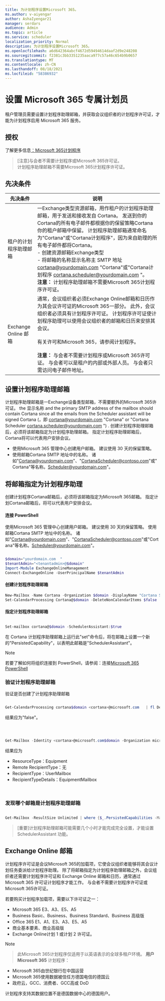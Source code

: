 ```yaml
---
title: 为计划程序设置Microsoft 365。
ms.author: v-aiyengar
author: AshaIyengar21
manager: serdars
audience: Admin
ms.topic: article
ms.service: scheduler
localization_priority: Normal
description: 为计划程序设置Microsoft 365。
ms.openlocfilehash: a6d642364abcf4672d59494614daaf2d9e248208
ms.sourcegitcommit: f2381c3bb3351235aaca977c57a46c654b9b0657
ms.translationtype: MT
ms.contentlocale: zh-CN
ms.lasthandoff: 08/18/2021
ms.locfileid: "58386932"
---
```

# <a name="setting-up-scheduler-for-microsoft-365"></a>设置 Microsoft 365 专属计划员

租户管理员需要设置计划程序助理邮箱，并获取会议组织者的计划程序许可证，才能为计划程序启用 Microsoft 365 服务。 

## <a name="licensing"></a>授权

了解更多信息[：Microsoft 365计划程序](https://wwww.microsoft.com/microsoft-365/meeting-scheduler-pricing)

>[注意]与会者不需要计划程序或Microsoft 365许可证。 <br>计划程序助理邮箱不需要Microsoft 365计划程序许可证。

## <a name="prerequisites"></a>先决条件

| 先决条件 | 说明 |
|-------------------|-------------|
|租户的计划程序助理邮箱 |一Exchange类型资源邮箱，用作租户的计划程序助理邮箱，用于发送和接收发自 Cortana。 发送到你的Cortana的所有电子邮件都根据你的保留策略Cortana你的租户邮箱中保留。 计划程序助理邮箱通常命名为"Cortana"或"Cortana计划程序"，因为来自助理的所有电子邮件都将Cortana。</br> - 创建资源邮箱Exchange类型</br> - 将邮箱的名称显示名称主 SMTP 地址 <cortana@yourdomain.com> "Cortana"或"Cortana计划程序 <cortana.scheduler@yourdomain.com> "。</br>**注意：** 计划程序助理邮箱不需要Microsoft 365计划程序许可证。|
|Exchange Online 邮箱 |通常，会议组织者必须Exchange Online邮箱和日历作为其会议许可证的Microsoft 365一部分。 此外，会议组织者必须具有计划程序许可证。 计划程序许可证使计划程序助理可以使用会议组织者的邮箱和日历来安排其会议。</br></br> 有关许可和Microsoft 365，请参阅计划程序。  </br></br>**注意：** 与会者不需要计划程序或Microsoft 365许可证。 与会者可以是租户的内部或外部人员。 与会者只需访问电子邮件地址。|


## <a name="setting-up-the-scheduler-assistant-mailbox"></a>设置计划程序助理邮箱

计划程序助理邮箱是一Exchange设备类型邮箱，不需要额外的Microsoft 365许可证。 the 显示名称 and the primary SMTP address of the mailbox should contain Cortana since all the emails from the Scheduler assistant will be signed Cortana (，即 <cortana@yourdomain.com> "Cortana" or "Cortana Scheduler <cortana.scheduler@yourdomain.com> ") . 创建计划程序助理邮箱后，必须将该邮箱指定为计划程序助理邮箱。 指定计划程序助理邮箱后，Cortana将可以代表用户安排会议。



- 使用Microsoft 365 管理中心创建用户邮箱。 建议使用 30 天的保留策略。 
- 使用邮箱Cortana SMTP 地址中的名称。 诸如"Cortana@yourdomain.com"、"CortanaScheduler@contoso.com"或"Cortana"等名称。Scheduler@yourdomain.com"。

## <a name="designate-the-mailbox-as-the-scheduler-assistant"></a>将邮箱指定为计划程序助理

创建计划程序Cortana邮箱后，必须将该邮箱指定为Microsoft 365邮箱。 指定计划Cortana邮箱后，将可以代表用户安排会议。

#### <a name="connect-to-powershell"></a>连接 PowerShell

使用Microsoft 365 管理中心创建用户邮箱。 建议使用 30 天的保留策略。
使用邮箱Cortana SMTP 地址中的名称。 诸如"Cortana@yourdomain.com"、"CortanaScheduler@contoso.com"或"Cortana"等名称。Scheduler@yourdomain.com"。

```PowerShell

$domain="yourdomain.com  "
$tenantAdmin="<tenantadmin>@$domain"
Import-Module ExchangeOnlineManagement
Connect-ExchangeOnline -UserPrincipalName $tenantAdmin

```

#### <a name="create-the-scheduler-assistant-mailbox"></a>创建计划程序助理邮箱

```PowerShell
New-Mailbox -Name Cortana -Organization $domain -DisplayName "Cortana Scheduler" -Equipment 
Set-CalendarProcessing Cortana@$domain -DeleteNonCalendarItems $false 

```
    
#### <a name="designate-the-scheduler-assistant-mailbox"></a>指定计划程序助理邮箱

```PowerShell

Set-mailbox cortana@$domain -SchedulerAssistant:$true


```
在 Cortana 计划程序助理邮箱上运行此"set"命令后，将在邮箱上设置一个新的"PersistedCapability"，以表明此邮箱是"SchedulerAssistant"。

>[!Note]
> 若要了解如何将组织连接到 PowerShell，请参阅：连接[Microsoft 365 PowerShell](/microsoft-365/enterprise/connect-to-microsoft-365-powershell)

### <a name="verifying-the-scheduler-assistant-mailbox"></a>验证计划程序助理邮箱

验证是否创建了计划程序助理邮箱

```PowerShell

Get-CalendarProcessing cortana$domain <cortana>@microsoft.com   | fl DeleteNonCalendarItems`

```

结果应为"false"。

<br>

```PowerShell

Get-Mailbox -Identity <cortana>@microsoft.com$domain -Organization microsoft.com$domain | fl *type*

```

结果应为
- ResourceType：Equipment
- Remote RecipientType：无
- RecipientType：UserMailbox
- RecipientTypeDetails：EquipmentMailbox

</br>

### <a name="to-discover-which-mailbox-is-the-scheduler-assistant-mailbox"></a>发现哪个邮箱是计划程序助理邮箱

```PowerShell

Get-Mailbox -ResultSize Unlimited | where {$_.PersistedCapabilities -Match "SchedulerAssistant"}

```

>[重要]计划程序助理邮箱可能需要几个小时才能完成完全设置，才能设置 SchedulerAssistant 功能。


## <a name="exchange-online-mailbox"></a>Exchange Online 邮箱
计划程序许可证是会议Microsoft 365的加载项，它使会议组织者能够将其会议计划任务委派给计划程序助理。 除了将邮箱指定为计划程序助理邮箱之外，会议组织者还需要计划程序许可证和 Exchange Online 邮箱和日历，通常通过 Microsoft 365 许可证计划程序才能工作。 与会者不需要计划程序许可证或Microsoft 365许可证。

若要购买计划程序加载项，需要以下许可证之一：

- Microsoft 365 E3、A3、E5、A5
- Business Basic、Business、Business Standard、Business 高级版
- Office 365 E1、A1、E3、A3、E5、A5
- 商业基本要素、商业高级版
- Exchange Online计划 1 或计划 2 许可证。 

> [!Note]

> 此Microsoft 365计划程序仅适用于以英语表示的全球多租户环境。 **用户Microsoft 365** 计划程序：

- Microsoft 365由世纪银行在中国运营
- Microsoft 365使用数据被信任方德国电信的德国云
- 政府云，GCC、消费者、GCC高或 DoD

计划程序支持其数据位置不是德国数据中心的德国用户。
